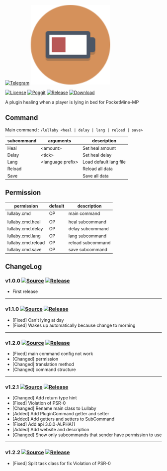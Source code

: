 [![Telegram](https://img.shields.io/badge/Telegram-PresentKim-blue.svg?logo=telegram)](https://t.me/PresentKim)
<img src="./assets/icon/index.svg" height="256" width="256">  

[![License](https://img.shields.io/github/license/PMMPPlugin/Lullaby.svg?label=License)](LICENSE)
[![Poggit](https://poggit.pmmp.io/ci.shield/PMMPPlugin/Lullaby/Lullaby)](https://poggit.pmmp.io/ci/PMMPPlugin/Lullaby)
[![Release](https://img.shields.io/github/release/PMMPPlugin/Lullaby.svg?label=Release)](https://github.com/PMMPPlugin/Lullaby/releases/latest)
[![Download](https://img.shields.io/github/downloads/PMMPPlugin/Lullaby/total.svg?label=Download)](https://github.com/PMMPPlugin/Lullaby/releases/latest)


A plugin healing when a player is lying in bed for PocketMine-MP

## Command
Main command : `/lullaby <heal | delay | lang | reload | save>`

| subcommand | arguments           | description            |
| ---------- | ------------------- | ---------------------- |
| Heal       | \<amount\>          | Set heal amount        |
| Delay      | \<tick\>            | Set heal delay         |
| Lang       | \<language prefix\> | Load default lang file |
| Reload     |                     | Reload all data        |
| Save       |                     | Save all data          |




## Permission
| permission         | default | description       |
| ------------------ | ------- | ----------------- |
| lullaby.cmd        | OP      | main command      |
|                    |         |                   |
| lullaby.cmd.heal   | OP      | heal  subcommand  |
| lullaby.cmd.delay  | OP      | delay subcommand  |
| lullaby.cmd.lang   | OP      | lang subcommand   |
| lullaby.cmd.reload | OP      | reload subcommand |
| lullaby.cmd.save   | OP      | save subcommand   |




## ChangeLog
### v1.0.0 [![Source](https://img.shields.io/badge/source-v1.0.0-blue.png?label=source)](https://github.com/PMMPPlugin/Lullaby/tree/v1.0.0) [![Release](https://img.shields.io/github/downloads/PMMPPlugin/Lullaby/v1.0.0/total.png?label=download&colorB=1fadad)](https://github.com/PMMPPlugin/Lullaby/releases/v1.0.0)
- First release
  
  
---
### v1.1.0 [![Source](https://img.shields.io/badge/source-v1.1.0-blue.png?label=source)](https://github.com/PMMPPlugin/Lullaby/tree/v1.1.0) [![Release](https://img.shields.io/github/downloads/PMMPPlugin/Lullaby/v1.1.0/total.png?label=download&colorB=1fadad)](https://github.com/PMMPPlugin/Lullaby/releases/v1.1.0)
- \[Fixed\] Can't lying at day
- \[Fixed\] Wakes up automatically because change to morning
  
  
---
### v1.2.0 [![Source](https://img.shields.io/badge/source-v1.2.0-blue.png?label=source)](https://github.com/PMMPPlugin/Lullaby/tree/v1.2.0) [![Release](https://img.shields.io/github/downloads/PMMPPlugin/Lullaby/v1.2.0/total.png?label=download&colorB=1fadad)](https://github.com/PMMPPlugin/Lullaby/releases/v1.2.0)
- \[Fixed\] main command config not work
- \[Changed\] permission
- \[Changed\] translation method
- \[Changed\] command structure
  
  
---
### v1.2.1 [![Source](https://img.shields.io/badge/source-v1.2.1-blue.png?label=source)](https://github.com/PMMPPlugin/Lullaby/tree/v1.2.1) [![Release](https://img.shields.io/github/downloads/PMMPPlugin/Lullaby/v1.2.1/total.png?label=download&colorB=1fadad)](https://github.com/PMMPPlugin/Lullaby/releases/v1.2.1)
- \[Changed\] Add return type hint
- \[Fixed\] Violation of PSR-0
- \[Changed\] Rename main class to Lullaby
- \[Added\] Add PluginCommand getter and setter
- \[Added\] Add getters and setters to SubCommand
- \[Fixed\] Add api 3.0.0-ALPHA11
- \[Added\] Add website and description
- \[Changed\] Show only subcommands that sender have permission to use
  
  
---
### v1.2.2 [![Source](https://img.shields.io/badge/source-v1.2.2-blue.png?label=source)](https://github.com/PMMPPlugin/Lullaby/tree/v1.2.2) [![Release](https://img.shields.io/github/downloads/PMMPPlugin/Lullaby/v1.2.2/total.png?label=download&colorB=1fadad)](https://github.com/PMMPPlugin/Lullaby/releases/v1.2.2)
- \[Fixed\] Split task class for fix Violation of PSR-0